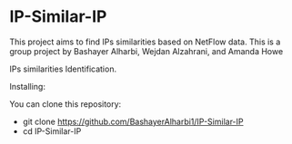 # IP-Similar-IP
This project aims to find IPs similarities based on NetFlow data. This is a group project by Bashayer Alharbi, Wejdan Alzahrani, and Amanda Howe


IPs similarities Identification.

Installing:

You can clone this repository:

* git clone https://github.com/BashayerAlharbi1/IP-Similar-IP
* cd IP-Similar-IP
